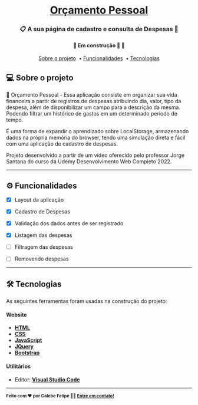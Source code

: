 

<h1 align="center">
     <a href="#" alt="site de cadastro de usuario"> Orçamento Pessoal </a>
</h1>

<h3 align="center">
    📋 A sua página de cadastro e consulta de Despesas 💙
</h3>

<h4 align="center">
	🚧   Em construção 🚀 🚧
</h4>


<p align="center">
  <a href="#-sobre-o-projeto">Sobre o projeto</a>&nbsp; •
  <a href="#-funcionalidades">Funcionalidades</a>&nbsp; •
  <a href="#-tecnologias">Tecnologias</a> 
</p>

## 💻 Sobre o projeto

💙 Orçamento Pessoal - Essa aplicação consiste em organizar sua vida financeira a partir de registros de despesas atribuindo dia, valor, tipo da despesa, além de disponibilizar um campo para a descrição da mesma. Podendo filtrar um histórico de gastos em um determinado período de tempo. 

É uma forma de expandir o aprendizado sobre LocalStorage, armazenando dados na própria memória do browser, tendo uma simulação direta e fácil com uma aplicação de cadastro de despesas.

Projeto desenvolvido a partir de um vídeo oferecido pelo professor Jorge Santana do curso da Udemy Desenvolvimento Web Completo 2022.

---

## ⚙️ Funcionalidades

- [x] Layout da aplicação
- [x] Cadastro de Despesas
- [x] Validação dos dados antes de ser registrado
- [x] Listagem das despesas
- [ ] Filtragem das despesas
- [ ] Removendo despesas


---

## 🛠 Tecnologias

As seguintes ferramentas foram usadas na construção do projeto:

#### **Website**  

-   **[HTML](https://developer.mozilla.org/pt-BR/docs/Web/HTML)**
-   **[CSS](https://developer.mozilla.org/pt-BR/docs/Web/CSS)**
-   **[JavaScript](https://developer.mozilla.org/pt-BR/docs/Web/JavaScript)**   
-   **[JQuery](https://jquery.com/)**
-   **[Bootstrap](https://getbootstrap.com/)**

#### **Utilitários**

-   Editor:  **[Visual Studio Code](https://code.visualstudio.com/)**  

---

 <sub><b>Feito com ❤️ por Calebe Felipe 👋🏽 [Entre em contato!](https://www.linkedin.com/in/calebe-felipe-alves-freitas-780b9615a/)</b></sub><br><br>
 
 <br />



 